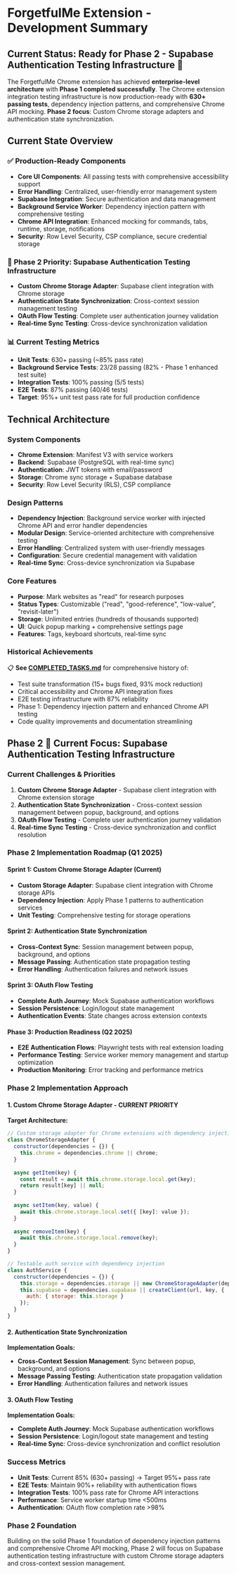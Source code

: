 # ForgetfulMe Extension - Development Summary

## Current Status: Ready for Phase 2 - Supabase Authentication Testing Infrastructure 🎯

The ForgetfulMe Chrome extension has achieved **enterprise-level architecture** with **Phase 1 completed successfully**. The Chrome extension integration testing infrastructure is now production-ready with **630+ passing tests**, dependency injection patterns, and comprehensive Chrome API mocking. **Phase 2 focus**: Custom Chrome storage adapters and authentication state synchronization.

## Current State Overview

### ✅ **Production-Ready Components**
- **Core UI Components**: All passing tests with comprehensive accessibility support
- **Error Handling**: Centralized, user-friendly error management system
- **Supabase Integration**: Secure authentication and data management
- **Background Service Worker**: Dependency injection pattern with comprehensive testing
- **Chrome API Integration**: Enhanced mocking for commands, tabs, runtime, storage, notifications
- **Security**: Row Level Security, CSP compliance, secure credential storage

### 🎯 **Phase 2 Priority: Supabase Authentication Testing Infrastructure** 
- **Custom Chrome Storage Adapter**: Supabase client integration with Chrome storage
- **Authentication State Synchronization**: Cross-context session management testing
- **OAuth Flow Testing**: Complete user authentication journey validation
- **Real-time Sync Testing**: Cross-device synchronization validation

### 📊 **Current Testing Metrics**
- **Unit Tests**: 630+ passing (~85% pass rate)
- **Background Service Tests**: 23/28 passing (82% - Phase 1 enhanced test suite)
- **Integration Tests**: 100% passing (5/5 tests)  
- **E2E Tests**: 87% passing (40/46 tests)
- **Target**: 95%+ unit test pass rate for full production confidence

## Technical Architecture

### System Components
- **Chrome Extension**: Manifest V3 with service workers
- **Backend**: Supabase (PostgreSQL with real-time sync)
- **Authentication**: JWT tokens with email/password
- **Storage**: Chrome sync storage + Supabase database
- **Security**: Row Level Security (RLS), CSP compliance

### Design Patterns
- **Dependency Injection**: Background service worker with injected Chrome API and error handler dependencies
- **Modular Design**: Service-oriented architecture with comprehensive testing
- **Error Handling**: Centralized system with user-friendly messages
- **Configuration**: Secure credential management with validation
- **Real-time Sync**: Cross-device synchronization via Supabase

### Core Features
- **Purpose**: Mark websites as "read" for research purposes
- **Status Types**: Customizable ("read", "good-reference", "low-value", "revisit-later")
- **Storage**: Unlimited entries (hundreds of thousands supported)
- **UI**: Quick popup marking + comprehensive settings page
- **Features**: Tags, keyboard shortcuts, real-time sync

### Historical Achievements
📋 **See [COMPLETED_TASKS.md](./COMPLETED_TASKS.md)** for comprehensive history of:
- Test suite transformation (15+ bugs fixed, 93% mock reduction)
- Critical accessibility and Chrome API integration fixes  
- E2E testing infrastructure with 87% reliability
- Phase 1: Dependency injection pattern and enhanced Chrome API testing
- Code quality improvements and documentation streamlining

## Phase 2 🎯 Current Focus: Supabase Authentication Testing Infrastructure

### **Current Challenges & Priorities**

1. **Custom Chrome Storage Adapter** - Supabase client integration with Chrome extension storage
2. **Authentication State Synchronization** - Cross-context session management between popup, background, and options  
3. **OAuth Flow Testing** - Complete user authentication journey validation
4. **Real-time Sync Testing** - Cross-device synchronization and conflict resolution

### **Phase 2 Implementation Roadmap (Q1 2025)**

#### **Sprint 1: Custom Chrome Storage Adapter (Current)**
- **Custom Storage Adapter**: Supabase client integration with Chrome storage APIs
- **Dependency Injection**: Apply Phase 1 patterns to authentication services
- **Unit Testing**: Comprehensive testing for storage operations

#### **Sprint 2: Authentication State Synchronization**
- **Cross-Context Sync**: Session management between popup, background, and options
- **Message Passing**: Authentication state propagation testing
- **Error Handling**: Authentication failures and network issues

#### **Sprint 3: OAuth Flow Testing**
- **Complete Auth Journey**: Mock Supabase authentication workflows
- **Session Persistence**: Login/logout state management
- **Authentication Events**: State changes across extension contexts

#### **Phase 3: Production Readiness (Q2 2025)**
- **E2E Authentication Flows**: Playwright tests with real extension loading
- **Performance Testing**: Service worker memory management and startup optimization
- **Production Monitoring**: Error tracking and performance metrics

### **Phase 2 Implementation Approach**

#### **1. Custom Chrome Storage Adapter - CURRENT PRIORITY**
**Target Architecture:**

```javascript
// Custom storage adapter for Chrome extensions with dependency injection
class ChromeStorageAdapter {
  constructor(dependencies = {}) {
    this.chrome = dependencies.chrome || chrome;
  }
  
  async getItem(key) {
    const result = await this.chrome.storage.local.get(key);
    return result[key] || null;
  }
  
  async setItem(key, value) {
    await this.chrome.storage.local.set({ [key]: value });
  }
  
  async removeItem(key) {
    await this.chrome.storage.local.remove(key);
  }
}

// Testable auth service with dependency injection
class AuthService {
  constructor(dependencies = {}) {
    this.storage = dependencies.storage || new ChromeStorageAdapter(dependencies);
    this.supabase = dependencies.supabase || createClient(url, key, {
      auth: { storage: this.storage }
    });
  }
}
```

#### **2. Authentication State Synchronization**
**Implementation Goals:**
- **Cross-Context Session Management**: Sync between popup, background, and options
- **Message Passing Testing**: Authentication state propagation validation
- **Error Handling**: Authentication failures and network issues

#### **3. OAuth Flow Testing**
**Implementation Goals:**
- **Complete Auth Journey**: Mock Supabase authentication workflows
- **Session Persistence**: Login/logout state management and testing
- **Real-time Sync**: Cross-device synchronization and conflict resolution

### **Success Metrics**
- **Unit Tests**: Current 85% (630+ passing) → Target 95%+ pass rate
- **E2E Tests**: Maintain 90%+ reliability with authentication flows
- **Integration Tests**: 100% pass rate for Chrome API interactions
- **Performance**: Service worker startup time <500ms
- **Authentication**: OAuth flow completion rate >98%

### **Phase 2 Foundation**
Building on the solid Phase 1 foundation of dependency injection patterns and comprehensive Chrome API mocking, Phase 2 will focus on Supabase authentication testing infrastructure with custom Chrome storage adapters and cross-context session management.